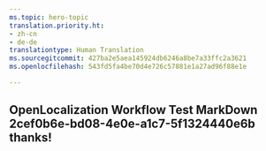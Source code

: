 ```yaml
---
ms.topic: hero-topic
translation.priority.ht:
- zh-cn
- de-de
translationtype: Human Translation
ms.sourcegitcommit: 427ba2e5aea145924db6246a8be7a33ffc2a3621
ms.openlocfilehash: 543fd5fa4be70d4e726c57881e1a27ad96f88e1e

---
```

## OpenLocalization Workflow Test MarkDown 2cef0b6e-bd08-4e0e-a1c7-5f1324440e6b thanks!



<!--HONumber=Jul16_HO5-->


